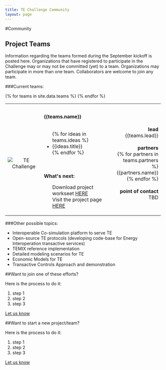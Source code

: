 ```yaml
---
title: TE Challenge Community
layout: page
---
```

#Community

## Project Teams
Information regarding the teams formed during the September kickoff is posted here. Organizations that have registered to participate in the Challenge
may or may not be committed (yet) to a team. Organizations may participate in more than one team. Collaborators are welcome to join any team.  
 
###Current teams:

<table id="teams1" style="width:100%">
	{% for teams in site.data.teams %}
	<tr><td colspan="3"><br/></td></tr>
	<tr>
		<td style="width:25%;text-align:center;">
			<img class="logo" src="{{ site.baseurl }}/{{ teams.imageUrl }}" alt="TE Challenge">
		</td>
		<td class="desc" style="width:50%;padding:5px;vertical-align:top;">
			<b>{{teams.name}}</b>
			<br/><br/>
			<ul>
			{% for ideas in teams.ideas %}
				<li>{{ideas.title}}</li>
			{% endfor %}
			</ul>
			<br/><br/>
			<b>What's next:</b>
			<ul style="list-style-type: none;">
				<li>Download project workseet <a href="{{teams.worksheetUrl}}">HERE</a></li>
				<li>Visit the project page <a href="{{teams.url}}">HERE</a></li>
			</ul>
		</td> 
		<td style="width:25%;text-align:right;">
			<b>lead</b>
			<br/>
			{{teams.lead}}
			<br/><br/>
			<b>partners</b>
			<br/>
			{% for partners in teams.partners %}
				{{partners.name}}<br/>
			{% endfor %}
			<br/><br/>
			<b>point of contact</b>
			<br/>
			TBD
		</td>
	</tr>
	{% endfor %}
</table>

###Other possible topics:

 * Interoperable Co-simulation platform to serve TE
 * Open-source TE protocols (developing code-base for Energy Interoperation transactive services)
 * TEMIX reference implementation 
 * Detailed modeling scenarios for TE
 * Economic Models for TE
 * Transactive Controls Approach and demonstration

##Want to join one of these efforts?

Here is the process to do it:

1. step 1
2. step 2
3. step 3

[Let us know](../join)

##Want to start a new project/team?

Here is the process to do it:

1. step 1
2. step 2
3. step 3

[Let us know](../join)
